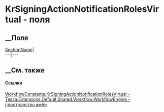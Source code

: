 # KrSigningActionNotificationRolesVirtual - поля
##  __Поля
[SectionName](F_Tessa_Extensions_Default_Shared_Workflow_WorkflowEngine_WorkflowConstants_KrSigningActionNotificationRolesVirtual_SectionName.htm)|  
---|---  
## __См. также
#### Ссылки
[WorkflowConstants.KrSigningActionNotificationRolesVirtual -
](T_Tessa_Extensions_Default_Shared_Workflow_WorkflowEngine_WorkflowConstants_KrSigningActionNotificationRolesVirtual.htm)
[Tessa.Extensions.Default.Shared.Workflow.WorkflowEngine - пространство
имён](N_Tessa_Extensions_Default_Shared_Workflow_WorkflowEngine.htm)
